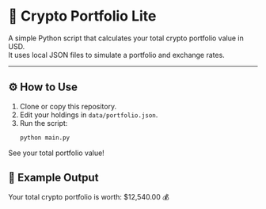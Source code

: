 # 💼 Crypto Portfolio Lite

A simple Python script that calculates your total crypto portfolio value in USD.  
It uses local JSON files to simulate a portfolio and exchange rates.

---

## ⚙️ How to Use
1. Clone or copy this repository.
2. Edit your holdings in `data/portfolio.json`.
3. Run the script:
   ```bash
   python main.py
See your total portfolio value!

## 🧩 Example Output

Your total crypto portfolio is worth: $12,540.00 💰
